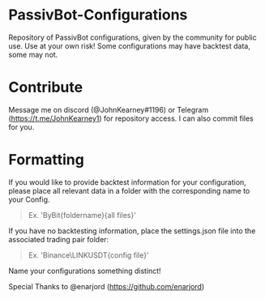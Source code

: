 # PassivBot-Configurations

Repository of PassivBot configurations, given by the community for public use.
Use at your own risk! Some configurations may have backtest data, some may not.

# Contribute

Message me on discord (@JohnKearney#1196) or Telegram (https://t.me/JohnKearney1) for repository access. I can also commit files for you.


# Formatting

If you would like to provide backtest information for your configuration, please place all relevant data in a folder with the corresponding name to your Config.
> Ex. 'ByBit\{foldername}\{all files}'

If you have no backtesting information, place the settings.json file into the associated trading pair folder: 
> Ex. 'Binance\LINKUSDT\{config file}'

 Name your configurations something distinct!

Special Thanks to @enarjord (https://github.com/enarjord)
